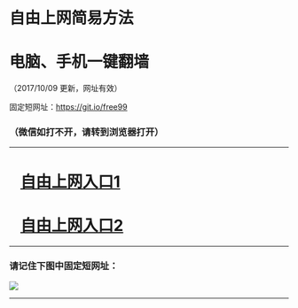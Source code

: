 ﻿# 自由上网简易方法

# 电脑、手机一键翻墙

（2017/10/09 更新，网址有效）

固定短网址：https://git.io/free99

### （微信如打不开，请转到浏览器打开）


***





# &nbsp;&nbsp; <a href="http://ft598217809.fwq-tz-1001.info/fwqtz01.html?t=100900113734 " target="_blank">自由上网入口1</a>
# &nbsp;&nbsp; <a href="http://ft1976018529.fwq-tz-1002.info/fwqtz02.html?t=100900127710 " target="_blank">自由上网入口2</a>
***

### 请记住下图中固定短网址：

<img src="https://s3-us-west-2.amazonaws.com/fwq-1001/yjfq-20170905okok.png" /> 


***

